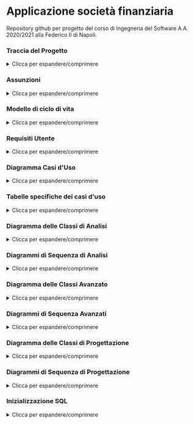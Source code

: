 # Applicazione società finanziaria
Repository github per progetto del corso di Ingegneria del Software A.A. 2020/2021 alla Federico II di Napoli.


### Traccia del Progetto
<details>
  <summary>Clicca per espandere/comprimere</summary>
  
**Applicazione Web società finanziaria**\
Bloomfin è una società di intermediazione finanziaria che ha commissionato la realizzazione di
una applicazione web per le proprie attività. L'azienda è costituita da broker finanziari che
aiutano i risparmiatori a investire i loro patrimoni in borsa.\
I broker interagiscono con il sistema per consultare il valore di titoli azionari oppure per creare
pacchetti finanziari: i pacchetti finanziari, che costituiscono una fonte di investimento per i
risparmiatori, sono un insieme di titoli che possiedono un buon mix di livello di rendimento e
rischio. I risparmiatori visitano il sito web per acquistare i pacchetti finanziari proposti da
Bloomfin oppure per consultare il valore dei pacchetti in loro possesso. All'atto della
consultazione del valore dei propri pacchetti finanziari, un risparmiatore che non sia soddisfatto
del rendimento dell'investimento, può infine disporne la vendita.\
L'applicazione deve avere informazioni riguardo i broker registrati nel sistema e deve
memorizzare il loro nome, cognome, data di nascita e numero di registrazione alla camera di
commercio; e riguardo i risparmiatori, di cui deve memorizzare il loro nome, cognome, indirizzo
di residenza, codice fiscale e data di nascita.\
In gergo finanziario, sia i titoli azionari sia i pacchetti finanziari sono asset economici, che
Bloomfin gestisce e che l'applicazione deve memorizzare: gli asset posseggono un identificativo
univoco nel sistema. I titoli azionari, oltre all’identificativo, hanno un valore per azione e sono
registrati presso una borsa. Delle borse occorre avere informazione del loro orario di apertura e
di chiusura, del loro nome e dello stato di appartenenza. I pacchetti finanziari sono composti da
titoli azionari e posseggono, oltre all’identificativo, il fattore di rischio, una stima di rendimento, e
il numero di azioni per titolo di cui il pacchetto è composto. I pacchetti finanziari possono essere
acquistati da uno o più risparmiatori. Un risparmiatore può scegliere di acquistare più unità di
uno stesso pacchetto finanziario e, all'acquisto, il sistema deve memorizzare la data e la
quantità desiderata.\
Infine il sistema deve gestire le quotazioni: ogni minuto l'applicazione deve contattare le borse
per aggiornare i valori associati ai titoli azionari. I broker possono chiedere al sistema di
visionare il valore di un asset finanziario, che è richiesto al sistema tramite l’identificativo: se l’id
corrisponde ad un titolo azionario, il sistema fornisce l’ultimo aggiornamento del valore per
azione; mentre, se l’id corrisponde a un pacchetto finanziario, il sistema deve calcolare il valore
del pacchetto, che è pari al prodotto della somma dei valori di tutti i titoli azionari di cui un
pacchetto finanziario è composto per il numero di azioni per titolo del pacchetto.
</details>

### **Assunzioni**
<details>
  <summary>Clicca per espandere/comprimere</summary>
  
Abbiamo fatto varie assunzioni interpretando la traccia:
1. Un broker può consultare tutti i pacchetti esistenti e non solo quelli che ha creato.
2. I titoli azionari possono appartenere a una sola borsa, per non complicare maggiormente le relazioni UML e le tabelle SQL.
3. I titoli hanno "infinite azioni", non c'è un controllo sul massimo numero di azioni di un titolo che possono essere inserite in un pacchetto o comprate.
  
</details>

### **Modello di ciclo di vita**
<details>
  <summary>Clicca per espandere/comprimere</summary>
  
Il modello di ciclo di vita che abbiamo scelto di seguire nello sviluppo di questo progetto è il modello a cascata.
  
</details>

### **Requisiti Utente**
<details>
  <summary>Clicca per espandere/comprimere</summary>
  
 <details>
  <summary>Legenda</summary>
  
| Sigla | Tipologia Requisito |
| --- | --- |
| PER | Persistenza |
| FUN | Funzionale |

</details>

DATI1 PER \<must> - Il sistema deve memorizzare tutte le informazioni riguardanti i broker registrati per garantirne la persistenza.\
DATI2 PER \<must> - Il sistema deve memorizzare tutte le informazioni riguardanti i risparmiatori registrati per garantirne la persistenza.\
DATI3 PER \<must> - Il sistema deve memorizzare gli asset finanziari.\
DATI4 PER \<must> - Il sistema deve memorizzare tutte le informazioni riguardanti le borse.\
DATI5 PER \<must> - Il sistema deve memorizzare la data e la quantità di ogni acquisto.\
FUNZ1 FUN \<must> - I broker devono poter consultare il valore di titoli azionari.\
FUNZ2 FUN \<must> - I broker devono poter creare pacchetti finanziari.\
FUNZ3 FUN \<must> - I risparmiatori devono poter acquistare i pacchetti finanziari proposti.\
FUNZ4 FUN \<must> - I risparmiatori devono poter consultare il valore dei pacchetti azionari in loro possesso.\
FUNZ5 FUN \<should> - I risparmiatori devono poter vendere i pacchetti finanziari posseduti.\
FUNZ6 FUN \<must> - Il sistema deve aggiornare i valori associati ai titoli azionari ogni minuto.\
FUNZ7 FUN \<must> - Il sistema deve saper calcolare il valore di un pacchetto finanziario.

</details>

### **Diagramma Casi d'Uso**
<details>
  <summary>Clicca per espandere/comprimere</summary>
  
![diagramma_casi](https://github.com/IS-unina/canale-san-giovanni-team_4/blob/master/Diagrammi_UML/diagramma_casi_uso.png)

</details>

### **Tabelle specifiche dei casi d'uso**
<details>
  <summary>Clicca per espandere/comprimere</summary>


**Nota**: Il campo 'attori secondari' è stato omesso in quanto non necessario. Non c'è interazione diretta tra broker e risparmiatori negli scenari dei casi d'uso.

| Caso d'uso | Creazione Pacchetti Finanziari |
| --- | --- |
| id | creazione_pacchetto |
| descrizione | Il broker crea un nuovo pacchetto finanziario. |
| attori primari | Broker |
| precondizioni | Il broker è registrato nel sistema.<br>I titoli azionari sono registrati nel sistema. |
| sequenza di azioni | 1. Il broker sceglie di creare il nuovo pacchetto.<br>2. Il broker seleziona i titoli da aggiungere al pacchetto.<br>3. Il sistema memorizza il pacchetto. |
| postcondizioni | Il pacchetto finanziario è stato creato e memorizzato. |

| Caso d'uso | Acquisto Pacchetti Finanziari |
| --- | --- |
| id | acquisto_pacchetto |
| descrizione | Il risparmiatore acquista una o più unità di un pacchetto finanziario. |
| attori primari | Risparmiatore |
| precondizioni | Il risparmiatore è registrato al sistema. |
| sequenza di azioni | 1. Il risparmiatore sceglie di acquistare il pacchetto.<br>2. Il risparmiatore seleziona il pacchetto.<br>3. Il risparmiatore seleziona la quantità di unità del pacchetto da acquistare.<br>4. Il sistema registra l’acquisto. |
| postcondizioni | La transazione è memorizzata. |

| Caso d'uso | Registrazione |
| --- | --- |
| id | registrazione |
| descrizione | L'utente si registra al sistema. |
| attori primari | Utente |
| precondizioni | nessuna |
| sequenza di azioni | 1. L'utente richiede di registrarsi al sistema.<br>2. Il sistema chiede di inserire indirizzo e-mail e password.<br>3. Il sistema chiede l’inserimento di nome, cognome, data di nascita.<br>4. Se l’utente è un broker il sistema chiede l’inserimento del numero di registrazione alla camera di commercio.<br>5. Se l’utente è un risparmiatore il sistema chiede l’inserimento di codice fiscale e indirizzo di residenza.<br>6. Il sistema memorizza l’utente. |
| postcondizioni | L'utente è registrato nel sistema. |

| Caso d'uso | Vendita Pacchetti Finanziari |
| --- | --- |
| id | vendita_pacchetto |
| descrizione | Il risparmiatore vende un pacchetto finanziario in suo possesso. |
| attori primari | Risparmiatore |
| precondizioni | Il pacchetto finanziario è registrato nel sistema.<br>Il risparmiatore è registrato nel sistema e ha precedentemente acquistato il pacchetto. |
| sequenza di azioni | 1. Il risparmiatore consulta il pacchetto.<br>2. Il risparmiatore richiede di vendere il pacchetto.<br>3. Il sistema dispone la vendita del pacchetto. |
| postcondizioni | Il risparmiatore non è più in possesso del pacchetto. |

| Caso d'uso | Consultazione Titoli Azionari |
| --- | --- |
| id | consultazione_titoli |
| descrizione | L’utente (o il sistema) consulta i titoli finanziari. |
| attori primari | Broker/nessuno |
| precondizioni | L'utente è registrato nel sistema ed è un broker.<br>Almeno un titolo azionario è registrato nel sistema. |
| sequenza di azioni | 1. L’utente (o il sistema) richiede di consultare il valore dei titoli.<br>2. Il sistema fornisce per ogni titolo l’ultimo aggiornamento del valore per azione. |
| postcondizioni | L'utente riceve il valore dei titoli. |

| Caso d'uso | Consultazione Pacchetti Finanziari |
| --- | --- |
| id | consultazione_pacchetto |
| descrizione | L’utente consulta un pacchetto finanziario. |
| attori primari | Utente |
| precondizioni | L'utente è registrato al sistema.<br>Il pacchetto finanziario è registrato nel sistema.<br>Se l'utente è un risparmiatore deve possedere il pacchetto di interesse. |
| sequenza di azioni | 1. L’utente richiede di consultare il valore del pacchetto.<br>2. Il sistema consulta i titoli azionari \[includendo _consultazione_titolo_].<br>3. Il sistema effettua la somma del valore dei titoli che compongono il pacchetto.<br>4. Il sistema moltiplica il valore trovato per il numero di azioni per titolo.<br>5. Il sistema fornisce il valore. |
| postcondizioni | L'utente riceve il valore del pacchetto d'interesse. |

| Caso d'uso | Aggiornamento Valore Titoli |
| --- | --- |
| id | aggiorna_titoli |
| descrizione | Il sistema aggiorna periodicamente il valore dei titoli finanziari.<br>Periodo: 1min |
| attori primari | Tempo |
| precondizioni | I titoli sono registrati nel sistema.<br>La borsa è registrata nel sistema ed aperta. |
| sequenza di azioni | 1. Il sistema contatta le borse.<br>2. Il sistema aggiorna il valore dei titoli. |
| postcondizioni | I valori dei titoli sono aggiornati. |

</details>

### **Diagramma delle Classi di Analisi**
<details>
  <summary>Clicca per espandere/comprimere</summary>
  
**Nota**: 'Pacchetto Azionario' è utilizzato come sinonimo di 'Pacchetto Finanziario'.
![diagramma_classi](https://github.com/IS-unina/canale-san-giovanni-team_4/blob/master/Diagrammi_UML/diagramma_classi_analisi.png)

</details>

### **Diagrammi di Sequenza di Analisi**
<details>
  <summary>Clicca per espandere/comprimere</summary>
  
  **Creazione Pacchetti Finanziari**:\
  ![](https://github.com/IS-unina/canale-san-giovanni-team_4/blob/master/Diagrammi_UML/Sequenze_Analisi/creazione_pacchetto.png)\
  **Acquisto Pacchetti Finanziari**:\
  ![](https://github.com/IS-unina/canale-san-giovanni-team_4/blob/master/Diagrammi_UML/Sequenze_Analisi/acquisto_pacchetto.png)\
  **Registrazione**:\
  ![](https://github.com/IS-unina/canale-san-giovanni-team_4/blob/master/Diagrammi_UML/Sequenze_Analisi/registrazione.png)\
  **Vendita Pacchetti Finanziari**:\
  ![](https://github.com/IS-unina/canale-san-giovanni-team_4/blob/master/Diagrammi_UML/Sequenze_Analisi/vendita_pacchetto.png)\
  **Consultazione Titoli Azionari**:\
  ![](https://github.com/IS-unina/canale-san-giovanni-team_4/blob/master/Diagrammi_UML/Sequenze_Analisi/consultazione_titolo.png)\
  **Consultazione Pacchetti Finanziari**:\
  ![](https://github.com/IS-unina/canale-san-giovanni-team_4/blob/master/Diagrammi_UML/Sequenze_Analisi/consultazione_pacchetto.png)\
  **Aggiornamento Valore Titoli**:\
  ![](https://github.com/IS-unina/canale-san-giovanni-team_4/blob/master/Diagrammi_UML/Sequenze_Analisi/aggiorna_titoli.png)
  
</details>

### **Diagramma delle Classi Avanzato**
<details>
  <summary>Clicca per espandere/comprimere</summary>
  
**Cambiamenti rispetto al diagramma semplice:**
* Aggiunta delle molteplicità di tutte le relazioni
* Separazione delle responsabilità con l'approccio BCE, introducendo un gestore dell'applicazione e delle classi boundary di interfacciamento degli attori con esso

![diagramma_classi_adv](https://github.com/IS-unina/canale-san-giovanni-team_4/blob/master/Diagrammi_UML/diagramma_classi_avanzato.png)

</details>

### **Diagrammi di Sequenza Avanzati**
<details>
  <summary>Clicca per espandere/comprimere</summary>
  
  **Creazione Pacchetti Finanziari**:\
  ![](https://github.com/IS-unina/canale-san-giovanni-team_4/blob/master/Diagrammi_UML/Sequenze_Avanzate/creazione_pacchetto.png)\
  **Acquisto Pacchetti Finanziari**:\
  ![](https://github.com/IS-unina/canale-san-giovanni-team_4/blob/master/Diagrammi_UML/Sequenze_Avanzate/acquisto_pacchetto.png)\
  **Vendita Pacchetti Finanziari**:\
  ![](https://github.com/IS-unina/canale-san-giovanni-team_4/blob/master/Diagrammi_UML/Sequenze_Avanzate/vendita_pacchetto.png)\
  **Consultazione Titoli Azionari**:\
  ![](https://github.com/IS-unina/canale-san-giovanni-team_4/blob/master/Diagrammi_UML/Sequenze_Avanzate/consultazione_titolo.png)
  
</details>

### **Diagramma delle Classi di Progettazione**
<details>
  <summary>Clicca per espandere/comprimere</summary>
  
![diagramma_classi_prog](https://github.com/IS-unina/canale-san-giovanni-team_4/blob/master/Diagrammi_UML/diagramma_classi_progettazione.png)

</details>

### **Diagrammi di Sequenza di Progettazione**
<details>
  <summary>Clicca per espandere/comprimere</summary>
  
  **Creazione Pacchetti Finanziari**:\
  ![](https://github.com/IS-unina/canale-san-giovanni-team_4/blob/master/Diagrammi_UML/Sequenze_Progettazione/creazione_pacchetto.png)\
  **Acquisto Pacchetti Finanziari**:\
  ![](https://github.com/IS-unina/canale-san-giovanni-team_4/blob/master/Diagrammi_UML/Sequenze_Progettazione/acquisto_pacchetto.png)\
  **Vendita Pacchetti Finanziari**:\
  ![](https://github.com/IS-unina/canale-san-giovanni-team_4/blob/master/Diagrammi_UML/Sequenze_Progettazione/vendita_pacchetto.png)\
  **Consultazione Titoli Azionari**:\
  ![](https://github.com/IS-unina/canale-san-giovanni-team_4/blob/master/Diagrammi_UML/Sequenze_Progettazione/consultazione_titolo.png)
  
</details>

### **Inizializzazione SQL**
<details>
  <summary>Clicca per espandere/comprimere</summary>
  
L'applicazione funziona correttamente ed è eseguibile dal file Bloomfin/src/boundary/Console.java, prima di usarla bisogna però inizializzare il database h2 (Utente: sa, nessuna password) con il seguente codice: 

```
DROP TABLE ComposizionePacchetti;
DROP TABLE AppartenenzaTitoli;
DROP TABLE PacchettiCreati;
DROP TABLE Transazioni;
DROP TABLE Pacchetti;
DROP TABLE Borse;
DROP TABLE Titoli;
DROP TABLE Broker;
DROP TABLE Risparmiatori;
          
CREATE TABLE Broker (
	Id LONG NOT NULL AUTO_INCREMENT PRIMARY KEY,
	NumeroCameraCommercio VARCHAR(255),
	Nome VARCHAR(255),
	Cognome VARCHAR(255),
	DataNascita DATE,
	Email VARCHAR(255),
	Password VARCHAR(255),
	UNIQUE KEY Broker_Email_Unique (Email) );
	        
CREATE TABLE Risparmiatori (
	Id LONG NOT NULL AUTO_INCREMENT PRIMARY KEY,
	CodiceFiscale VARCHAR(16),
	Nome VARCHAR(255),
	Cognome VARCHAR(255),
	DataNascita DATE,
	IndirizzoResidenza VARCHAR(255),
	Email VARCHAR(255),
	Password VARCHAR(255),
	UNIQUE KEY Risparmiatori_Email_Unique (Email) );
	        
CREATE TABLE Borse (
	Nome VARCHAR(255) NOT NULL PRIMARY KEY,
	StatoAppartenenza VARCHAR(255),
	OrarioApertura TIME,
	OrarioChiusura TIME );
	        
CREATE TABLE Pacchetti (
	Id LONG NOT NULL AUTO_INCREMENT PRIMARY KEY,
	FattoreRischio FLOAT,
	StimaRendimento FLOAT );
	        
CREATE TABLE Titoli (
	Id LONG NOT NULL AUTO_INCREMENT PRIMARY KEY,
	ValoreAzione FLOAT );
	        
CREATE TABLE Transazioni (
	Id LONG NOT NULL AUTO_INCREMENT PRIMARY KEY,
	Quantita INTEGER,
	Data DATE,
	IdProprietario LONG,
	IdPacchetto LONG,
	FOREIGN KEY (IdProprietario) REFERENCES Risparmiatori (Id),
	FOREIGN KEY (IdPacchetto) REFERENCES Pacchetti (Id));

CREATE TABLE PacchettiCreati (
	IdBroker LONG,
	IdPacchetto LONG,
	FOREIGN KEY (IdBroker) REFERENCES Broker (Id),
	FOREIGN KEY (IdPacchetto) REFERENCES Pacchetti (Id),
	PRIMARY KEY(IdBroker,IdPacchetto) );

CREATE TABLE AppartenenzaTitoli (
	IdTitolo LONG,
	NomeBorsa VARCHAR(255),
	FOREIGN KEY (IdTitolo) REFERENCES Titoli (Id),
	FOREIGN KEY (NomeBorsa) REFERENCES Borse (Nome),
	PRIMARY KEY(IdTitolo,NomeBorsa) );

CREATE TABLE ComposizionePacchetti (
	IdPacchetto LONG,
	IdTitolo LONG,
	FOREIGN KEY (IdTitolo) REFERENCES Titoli (Id),
	FOREIGN KEY (IdPacchetto) REFERENCES Pacchetti (Id),
	NumeroAzioni INT,
	PRIMARY KEY(IdPacchetto,IdTitolo) );
          
INSERT INTO Borse (Nome, StatoAppartenenza, OrarioApertura, OrarioChiusura) VALUES ('Borsa di Milano', 'Italia', '08:00:00', '17:30:00');
INSERT INTO Borse (Nome, StatoAppartenenza, OrarioApertura, OrarioChiusura) VALUES ('Borsa di Zurigo', 'Svizzera', '08:00:00', '18:00:00');
INSERT INTO Borse (Nome, StatoAppartenenza, OrarioApertura, OrarioChiusura) VALUES ('Borsa di Parigi', 'Francia', '07:00:00', '16:30:00');

	        
INSERT INTO Titoli (ValoreAzione) VALUES (1);
INSERT INTO Titoli (ValoreAzione) VALUES (1.3);
INSERT INTO Titoli (ValoreAzione) VALUES (1.5);

INSERT INTO Titoli (ValoreAzione) VALUES (2);
INSERT INTO Titoli (ValoreAzione) VALUES (2.3);
INSERT INTO Titoli (ValoreAzione) VALUES (3.8);

INSERT INTO Titoli (ValoreAzione) VALUES (0.5);
INSERT INTO Titoli (ValoreAzione) VALUES (5.6);
INSERT INTO Titoli (ValoreAzione) VALUES (4.4);
	       
	        
INSERT INTO AppartenenzaTitoli (IdTitolo, NomeBorsa) VALUES (1 , 'Borsa di Milano');
INSERT INTO AppartenenzaTitoli (IdTitolo, NomeBorsa) VALUES (2 , 'Borsa di Milano');
INSERT INTO AppartenenzaTitoli (IdTitolo, NomeBorsa) VALUES (3 , 'Borsa di Milano');

INSERT INTO AppartenenzaTitoli (IdTitolo, NomeBorsa) VALUES (4 , 'Borsa di Zurigo');
INSERT INTO AppartenenzaTitoli (IdTitolo, NomeBorsa) VALUES (5 , 'Borsa di Zurigo');
INSERT INTO AppartenenzaTitoli (IdTitolo, NomeBorsa) VALUES (6 , 'Borsa di Zurigo');

INSERT INTO AppartenenzaTitoli (IdTitolo, NomeBorsa) VALUES (7 , 'Borsa di Parigi');
INSERT INTO AppartenenzaTitoli (IdTitolo, NomeBorsa) VALUES (8 , 'Borsa di Parigi');
INSERT INTO AppartenenzaTitoli (IdTitolo, NomeBorsa) VALUES (9 , 'Borsa di Parigi');
```

</details>
